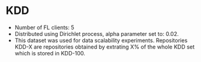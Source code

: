 # KDD
- Number of FL clients: 5
- Distributed using Dirichlet process, alpha parameter set to: 0.02.
- This dataset was used for data scalability experiments. Repositories KDD-X are repositories obtained by extrating X% of the whole KDD set which is stored in KDD-100.
